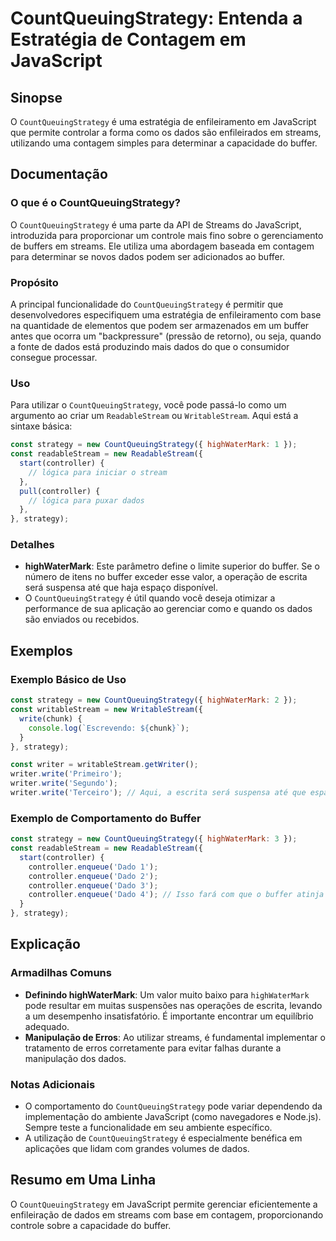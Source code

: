<!--
Meta Description: # CountQueuingStrategy: Entenda a Estratégia de Contagem em JavaScript ## Sinopse O `CountQueuingStrategy` é uma estratégia de enfileiramento em JavaS...
Meta Keywords: countqueuingstrategy, que, dados, javascript, para
-->

# CountQueuingStrategy: Entenda a Estratégia de Contagem em JavaScript

## Sinopse
O `CountQueuingStrategy` é uma estratégia de enfileiramento em JavaScript que permite controlar a forma como os dados são enfileirados em streams, utilizando uma contagem simples para determinar a capacidade do buffer.

## Documentação
### O que é o CountQueuingStrategy?
O `CountQueuingStrategy` é uma parte da API de Streams do JavaScript, introduzida para proporcionar um controle mais fino sobre o gerenciamento de buffers em streams. Ele utiliza uma abordagem baseada em contagem para determinar se novos dados podem ser adicionados ao buffer.

### Propósito
A principal funcionalidade do `CountQueuingStrategy` é permitir que desenvolvedores especifiquem uma estratégia de enfileiramento com base na quantidade de elementos que podem ser armazenados em um buffer antes que ocorra um "backpressure" (pressão de retorno), ou seja, quando a fonte de dados está produzindo mais dados do que o consumidor consegue processar.

### Uso
Para utilizar o `CountQueuingStrategy`, você pode passá-lo como um argumento ao criar um `ReadableStream` ou `WritableStream`. Aqui está a sintaxe básica:

```javascript
const strategy = new CountQueuingStrategy({ highWaterMark: 1 });
const readableStream = new ReadableStream({
  start(controller) {
    // lógica para iniciar o stream
  },
  pull(controller) {
    // lógica para puxar dados
  },
}, strategy);
```

### Detalhes
- **highWaterMark**: Este parâmetro define o limite superior do buffer. Se o número de itens no buffer exceder esse valor, a operação de escrita será suspensa até que haja espaço disponível.
- O `CountQueuingStrategy` é útil quando você deseja otimizar a performance de sua aplicação ao gerenciar como e quando os dados são enviados ou recebidos.

## Exemplos
### Exemplo Básico de Uso
```javascript
const strategy = new CountQueuingStrategy({ highWaterMark: 2 });
const writableStream = new WritableStream({
  write(chunk) {
    console.log(`Escrevendo: ${chunk}`);
  }
}, strategy);

const writer = writableStream.getWriter();
writer.write('Primeiro');
writer.write('Segundo');
writer.write('Terceiro'); // Aqui, a escrita será suspensa até que espaço esteja disponível.
```

### Exemplo de Comportamento do Buffer
```javascript
const strategy = new CountQueuingStrategy({ highWaterMark: 3 });
const readableStream = new ReadableStream({
  start(controller) {
    controller.enqueue('Dado 1');
    controller.enqueue('Dado 2');
    controller.enqueue('Dado 3');
    controller.enqueue('Dado 4'); // Isso fará com que o buffer atinja o limite
  }
}, strategy);
```

## Explicação
### Armadilhas Comuns
- **Definindo highWaterMark**: Um valor muito baixo para `highWaterMark` pode resultar em muitas suspensões nas operações de escrita, levando a um desempenho insatisfatório. É importante encontrar um equilíbrio adequado.
- **Manipulação de Erros**: Ao utilizar streams, é fundamental implementar o tratamento de erros corretamente para evitar falhas durante a manipulação dos dados.

### Notas Adicionais
- O comportamento do `CountQueuingStrategy` pode variar dependendo da implementação do ambiente JavaScript (como navegadores e Node.js). Sempre teste a funcionalidade em seu ambiente específico.
- A utilização de `CountQueuingStrategy` é especialmente benéfica em aplicações que lidam com grandes volumes de dados.

## Resumo em Uma Linha
O `CountQueuingStrategy` em JavaScript permite gerenciar eficientemente a enfileiração de dados em streams com base em contagem, proporcionando controle sobre a capacidade do buffer.
